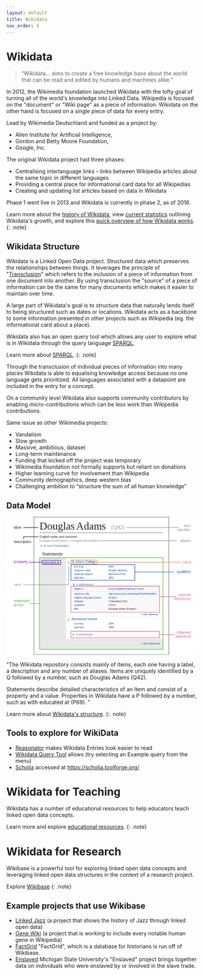 ```yaml
---
layout: default
title: Wikidata
nav_order: 5
---
```

# Wikidata

<blockquote>“Wikidata… aims to create a free knowledge base about the world that can be read and edited by humans and machines alike.”</blockquote>

In 2012, the Wikimedia foundation launched Wikidata with the lofty goal of turning all of the world's knowledge into Linked Data. Wikipedia is focused on the "document" or "Wiki page" as a piece of information. Wikidata on the other hand is focused on a single piece of data for every entry.

Lead by Wikimedia Deutschland and funded as a project by:
* Allen Institute for Artificial Intelligence,
* Gordon and Betty Moore Foundation,
* Google, Inc.

The original Wikidata project had three phases:
* Centralising interlanguage links – links between Wikipedia articles about the same topic in different languages
* Providing a central place for informational card data for all Wikipedias
* Creating and updating list articles based on data in Wikidata

Phase 1 went live in 2013 and Wikidata is currently in phase 2, as of 2016.

Learn more about the [history of Wikidata](https://en.wikipedia.org/wiki/Wikidata#Development_history), view
[current statistics](https://www.wikidata.org/wiki/Wikidata:Statistics) outlining Wikidata's growth, and explore this [quick overview of how Wikidata works](https://commons.wikimedia.org/wiki/File:Wikidata-in-brief-1.0.pdf).
{: .note}

## Wikidata Structure
Wikidata is a Linked Open Data project. Structured data which preserves the relationships between things. It leverages the principle of "[Transclusion](https://en.wikipedia.org/wiki/Transclusion)" which refers to the inclusion of a piece of information from one document into another. By using transclusion the "source" of a piece of information can be the same for many documents which makes it easier to maintain over time.

A large part of Wikidata's goal is to structure data that naturally lends itself to being structured such as dates or locations. Wikidata acts as a backbone to some information presented in other projects such as Wikipedia (eg. the informational card about a place).

Wikidata also has an open query tool which allows any user to explore what is in Wikidata through the query language [SPARQL](https://en.wikipedia.org/wiki/SPARQL).

Learn more about [SPARQL](https://www.wikidata.org/wiki/Wikidata:SPARQL_tutorial).
{: .note}

Through the transclusion of individual pieces of information into many places Wikidata is able to equalising knowledge access because no one language gets prioritized. All languages associated with a datapoint are included in the entry for a concept.

On a community level Wikidata also supports community contributors by enabling micro-contributions which can be less work than Wikipedia contributions.

Same issue as other Wikimedia projects:
* Vandalism
* Slow growth
* Massive, ambitious, dataset
* Long-term maintenance
* Funding that kicked off the project was temporary
* Wikimedia foundation not formally supports but reliant on donations
* Higher learning curve for involvement than Wikipedia
* Community demographics, deep western bias
* Challenging ambition to “structure the sum of all human knowledge”

## Data Model

<img src="images/wikidata-data-model.png" alt="Wikidata data model" width="800" height="auto">

"The Wikidata repository consists mainly of items, each one having a label, a description and any number of aliases. Items are uniquely identified by a Q followed by a number, such as Douglas Adams (Q42).

Statements describe detailed characteristics of an Item and consist of a property and a value. Properties in Wikidata have a P followed by a number, such as with educated at (P69). "

Learn more about [Wikidata's structure](https://www.wikidata.org/wiki/Wikidata:Introduction).
{:. note}

## Tools to explore for WikiData
* [Reasonator](https://reasonator.toolforge.org/?q=Q8023) makes Wikidata Entries look easier to read
* [Wikidata Query Tool](https://query.wikidata.org/) allows (try selecting an Example query from the menu)
* [Scholia](https://www.wikidata.org/wiki/Wikidata:Scholia) accessed at https://scholia.toolforge.org/

# Wikidata for Teaching
Wikidata has a number of educational resources to help educators teach linked open data concepts.

Learn more and explore [educational resources](https://www.wikidata.org/wiki/Wikidata:Wikidata_educational_resources).
{: .note}

# Wikidata for Research
Wikibase is a powerful tool for exploring linked open data concepts and leveraging linked open data structures in the context of a research project.

Explore [Wikibase](https://wikiba.se/)
{: .note}

## Example projects that use Wikibase
* [Linked Jazz](https://linkedjazz.org/) (a project that shows the history of Jazz through linked open data)
* [Gene Wiki](https://en.wikipedia.org/wiki/Wikipedia:WikiProject_Molecular_Biology/Genetics/Gene_Wiki) (a project that is working to include every notable human gene in Wikipedia)
* [FactGrid](https://blog.factgrid.de/welcome) "FactGrid", which is a database for historians is run off of Wikibase.
* [Enslaved](https://enslaved.org/) Michigan State University's "Enslaved" project brings together data on individuals who were enslaved by or involved in the slave trade.
